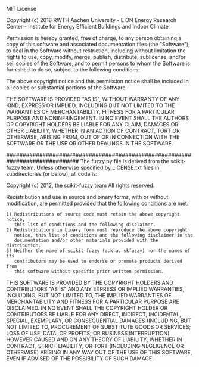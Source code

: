 MIT License

Copyright (c) 2018 RWTH Aachen University - E.ON Energy Research Center - Institute for Energy Efficient Buildings and Indoor Climate

Permission is hereby granted, free of charge, to any person obtaining a copy
of this software and associated documentation files (the "Software"), to deal
in the Software without restriction, including without limitation the rights
to use, copy, modify, merge, publish, distribute, sublicense, and/or sell
copies of the Software, and to permit persons to whom the Software is
furnished to do so, subject to the following conditions:

The above copyright notice and this permission notice shall be included in all
copies or substantial portions of the Software.

THE SOFTWARE IS PROVIDED "AS IS", WITHOUT WARRANTY OF ANY KIND, EXPRESS OR
IMPLIED, INCLUDING BUT NOT LIMITED TO THE WARRANTIES OF MERCHANTABILITY,
FITNESS FOR A PARTICULAR PURPOSE AND NONINFRINGEMENT. IN NO EVENT SHALL THE
AUTHORS OR COPYRIGHT HOLDERS BE LIABLE FOR ANY CLAIM, DAMAGES OR OTHER
LIABILITY, WHETHER IN AN ACTION OF CONTRACT, TORT OR OTHERWISE, ARISING FROM,
OUT OF OR IN CONNECTION WITH THE SOFTWARE OR THE USE OR OTHER DEALINGS IN THE
SOFTWARE.


##############################################################################
The fuzzy.py file is derived from the scikit-fuzzy team.
Unless otherwise specified by LICENSE.txt files in subdirectories (or below),
all code is:

Copyright (c) 2012, the scikit-fuzzy team
All rights reserved.

Redistribution and use in source and binary forms, with or without
modification, are permitted provided that the following conditions are met:

    1) Redistributions of source code must retain the above copyright notice,
       this list of conditions and the following disclaimer.
    2) Redistributions in binary form must reproduce the above copyright
       notice, this list of conditions and the following disclaimer in the
       documentation and/or other materials provided with the distribution.
    3) Neither the name of scikit-fuzzy (a.k.a. skfuzzy) nor the names of its
       contributors may be used to endorse or promote products derived from
       this software without specific prior written permission.

THIS SOFTWARE IS PROVIDED BY THE COPYRIGHT HOLDERS AND CONTRIBUTORS "AS IS"
AND ANY EXPRESS OR IMPLIED WARRANTIES, INCLUDING, BUT NOT LIMITED TO, THE
IMPLIED WARRANTIES OF MERCHANTABILITY AND FITNESS FOR A PARTICULAR PURPOSE ARE
DISCLAIMED. IN NO EVENT SHALL THE COPYRIGHT HOLDER OR CONTRIBUTORS BE LIABLE
FOR ANY DIRECT, INDIRECT, INCIDENTAL, SPECIAL, EXEMPLARY, OR CONSEQUENTIAL
DAMAGES (INCLUDING, BUT NOT LIMITED TO, PROCUREMENT OF SUBSTITUTE GOODS OR
SERVICES; LOSS OF USE, DATA, OR PROFITS; OR BUSINESS INTERRUPTION) HOWEVER
CAUSED AND ON ANY THEORY OF LIABILITY, WHETHER IN CONTRACT, STRICT LIABILITY,
OR TORT (INCLUDING NEGLIGENCE OR OTHERWISE) ARISING IN ANY WAY OUT OF THE USE
OF THIS SOFTWARE, EVEN IF ADVISED OF THE POSSIBILITY OF SUCH DAMAGE.
